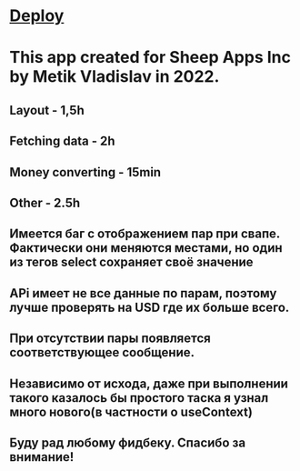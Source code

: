 # [Deploy](https://destolyar.github.io/sheep-apps-task/)
# This app created for Sheep Apps Inc by Metik Vladislav in 2022.
## Layout - 1,5h
## Fetching data - 2h
## Money converting - 15min
## Other - 2.5h



## Имеется баг с отображением пар при свапе. Фактически они меняются местами, но один из тегов select сохраняет своё значение
## APi имеет не все данные по парам, поэтому лучше проверять на USD где их больше всего. 
## При отсутствии пары появляется соответствующее сообщение.
## Независимо от исхода, даже при выполнении такого казалось бы простого таска я узнал много нового(в частности о useContext)
## Буду рад любому фидбеку. Спасибо за внимание!

